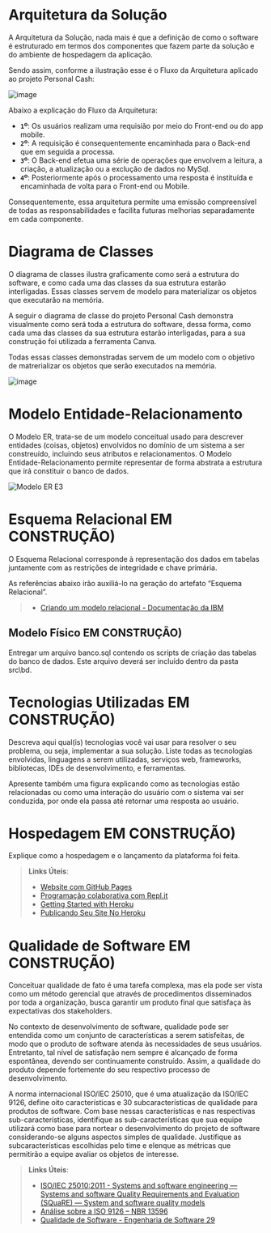 # Arquitetura da Solução

A Arquitetura da Solução, nada mais é que a definição de como o software é estruturado em termos dos componentes que fazem parte da solução e do ambiente de hospedagem da aplicação.

Sendo assim, conforme a ilustração esse é o Fluxo da Arquitetura aplicado ao projeto Personal Cash:

![image](https://github.com/ICEI-PUC-Minas-PMV-ADS/ads-2024-1-e3-proj-mov-t5-personalcash/assets/126628545/dba1568b-9040-42b7-9337-db7623d91d76)

Abaixo a explicação do Fluxo da Arquitetura:

- **`1`º**: Os usuários realizam uma requisião por meio do Front-end ou do app mobile.
- **`2`º**: A requisição é consequentemente encaminhada para o Back-end que em seguida a processa.
- **`3`º**: O Back-end efetua uma série de operações que envolvem a leitura, a criação, a atualização ou a exclução de dados no MySql.
- **`4`º**: Posteriormente após o processamento uma resposta é instituída e encaminhada de volta para o Front-end ou Mobile.

Consequentemente, essa arquitetura permite uma emissão compreensível de todas as responsabilidades e facilita futuras melhorias separadamente em cada componente.

# Diagrama de Classes

O diagrama de classes ilustra graficamente como será a estrutura do software, e como cada uma das classes da sua estrutura estarão interligadas. Essas classes servem de modelo para materializar os objetos que executarão na memória.

A seguir o diagrama de classe do projeto Personal Cash demonstra visualmente como será toda a estrutura do software, dessa forma, como cada uma das classes da sua estrutura estarão interligadas, para a sua construção foi utilizada a ferramenta Canva.

Todas essas classes demonstradas servem de um modelo com o objetivo de matrerializar os objetos que serão executados na memória.

![image](https://github.com/ICEI-PUC-Minas-PMV-ADS/ads-2024-1-e3-proj-mov-t5-personalcash/assets/126628545/a89596c9-a86c-49c9-b146-b56008cae817)


# Modelo Entidade-Relacionamento

O Modelo ER, trata-se de um modelo conceitual usado para descrever entidades (coisas, objetos) envolvidos no domínio de um sistema a ser constreuído, incluindo seus atributos e relacionamentos.
O Modelo Entidade-Relacionamento permite representar de forma abstrata a estrutura que irá constituir o banco de dados.

![Modelo ER E3](https://github.com/ICEI-PUC-Minas-PMV-ADS/ads-2024-1-e3-proj-mov-t5-personalcash/assets/128739177/e27e0e4c-07f8-44aa-a60c-e7c4ff20ee3b)

# Esquema Relacional EM CONSTRUÇÃO)

O Esquema Relacional corresponde à representação dos dados em tabelas juntamente com as restrições de integridade e chave primária.
 
As referências abaixo irão auxiliá-lo na geração do artefato “Esquema Relacional”.

> - [Criando um modelo relacional - Documentação da IBM](https://www.ibm.com/docs/pt-br/cognos-analytics/10.2.2?topic=designer-creating-relational-model)

## Modelo Físico EM CONSTRUÇÃO)

Entregar um arquivo banco.sql contendo os scripts de criação das tabelas do banco de dados. Este arquivo deverá ser incluído dentro da pasta src\bd.

# Tecnologias Utilizadas EM CONSTRUÇÃO)

Descreva aqui qual(is) tecnologias você vai usar para resolver o seu problema, ou seja, implementar a sua solução. Liste todas as tecnologias envolvidas, linguagens a serem utilizadas, serviços web, frameworks, bibliotecas, IDEs de desenvolvimento, e ferramentas.

Apresente também uma figura explicando como as tecnologias estão relacionadas ou como uma interação do usuário com o sistema vai ser conduzida, por onde ela passa até retornar uma resposta ao usuário.

# Hospedagem EM CONSTRUÇÃO)

Explique como a hospedagem e o lançamento da plataforma foi feita.

> **Links Úteis**:
>
> - [Website com GitHub Pages](https://pages.github.com/)
> - [Programação colaborativa com Repl.it](https://repl.it/)
> - [Getting Started with Heroku](https://devcenter.heroku.com/start)
> - [Publicando Seu Site No Heroku](http://pythonclub.com.br/publicando-seu-hello-world-no-heroku.html)

# Qualidade de Software EM CONSTRUÇÃO)

Conceituar qualidade de fato é uma tarefa complexa, mas ela pode ser vista como um método gerencial que através de procedimentos disseminados por toda a organização, busca garantir um produto final que satisfaça às expectativas dos stakeholders.

No contexto de desenvolvimento de software, qualidade pode ser entendida como um conjunto de características a serem satisfeitas, de modo que o produto de software atenda às necessidades de seus usuários. Entretanto, tal nível de satisfação nem sempre é alcançado de forma espontânea, devendo ser continuamente construído. Assim, a qualidade do produto depende fortemente do seu respectivo processo de desenvolvimento.

A norma internacional ISO/IEC 25010, que é uma atualização da ISO/IEC 9126, define oito características e 30 subcaracterísticas de qualidade para produtos de software.
Com base nessas características e nas respectivas sub-características, identifique as sub-características que sua equipe utilizará como base para nortear o desenvolvimento do projeto de software considerando-se alguns aspectos simples de qualidade. Justifique as subcaracterísticas escolhidas pelo time e elenque as métricas que permitirão a equipe avaliar os objetos de interesse.

> **Links Úteis**:
>
> - [ISO/IEC 25010:2011 - Systems and software engineering — Systems and software Quality Requirements and Evaluation (SQuaRE) — System and software quality models](https://www.iso.org/standard/35733.html/)
> - [Análise sobre a ISO 9126 – NBR 13596](https://www.tiespecialistas.com.br/analise-sobre-iso-9126-nbr-13596/)
> - [Qualidade de Software - Engenharia de Software 29](https://www.devmedia.com.br/qualidade-de-software-engenharia-de-software-29/18209/)
